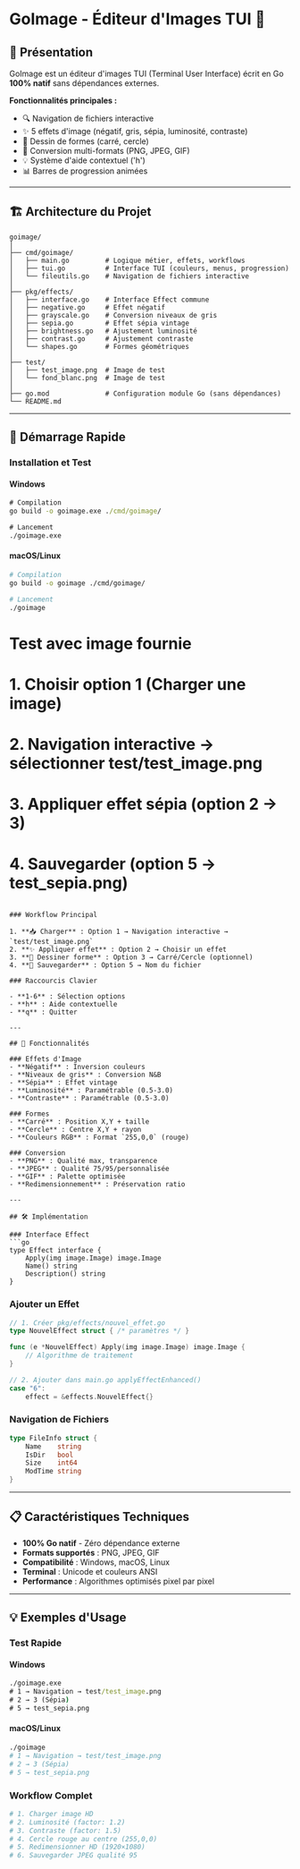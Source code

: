 # GoImage - Éditeur d'Images TUI 🎨

## 🚀 Présentation

GoImage est un éditeur d'images TUI (Terminal User Interface) écrit en Go **100% natif** sans dépendances externes.

**Fonctionnalités principales :**
- 🔍 Navigation de fichiers interactive
- ✨ 5 effets d'image (négatif, gris, sépia, luminosité, contraste)
- 🔶 Dessin de formes (carré, cercle)
- 🔄 Conversion multi-formats (PNG, JPEG, GIF)
- 💡 Système d'aide contextuel ('h')
- 📊 Barres de progression animées

---

## 🏗️ Architecture du Projet

```
goimage/
│
├── cmd/goimage/
│   ├── main.go         # Logique métier, effets, workflows
│   ├── tui.go          # Interface TUI (couleurs, menus, progression)
│   └── fileutils.go    # Navigation de fichiers interactive
│
├── pkg/effects/
│   ├── interface.go    # Interface Effect commune
│   ├── negative.go     # Effet négatif
│   ├── grayscale.go    # Conversion niveaux de gris
│   ├── sepia.go        # Effet sépia vintage
│   ├── brightness.go   # Ajustement luminosité
│   ├── contrast.go     # Ajustement contraste
│   └── shapes.go       # Formes géométriques
│
├── test/
│   ├── test_image.png  # Image de test
│   └── fond_blanc.png  # Image de test
│
├── go.mod              # Configuration module Go (sans dépendances)
└── README.md
```

---

## 🚀 Démarrage Rapide

### Installation et Test

#### Windows
```cmd
# Compilation
go build -o goimage.exe ./cmd/goimage/

# Lancement
./goimage.exe
```

#### macOS/Linux
```bash
# Compilation
go build -o goimage ./cmd/goimage/

# Lancement
./goimage
```

# Test avec image fournie
# 1. Choisir option 1 (Charger une image)
# 2. Navigation interactive → sélectionner test/test_image.png
# 3. Appliquer effet sépia (option 2 → 3)
# 4. Sauvegarder (option 5 → test_sepia.png)
```

### Workflow Principal

1. **📥 Charger** : Option 1 → Navigation interactive → `test/test_image.png`
2. **✨ Appliquer effet** : Option 2 → Choisir un effet
3. **🔶 Dessiner forme** : Option 3 → Carré/Cercle (optionnel)
4. **💾 Sauvegarder** : Option 5 → Nom du fichier

### Raccourcis Clavier

- **1-6** : Sélection options
- **h** : Aide contextuelle
- **q** : Quitter

---

## 🎯 Fonctionnalités

### Effets d'Image
- **Négatif** : Inversion couleurs
- **Niveaux de gris** : Conversion N&B
- **Sépia** : Effet vintage
- **Luminosité** : Paramétrable (0.5-3.0)
- **Contraste** : Paramétrable (0.5-3.0)

### Formes
- **Carré** : Position X,Y + taille
- **Cercle** : Centre X,Y + rayon
- **Couleurs RGB** : Format `255,0,0` (rouge)

### Conversion
- **PNG** : Qualité max, transparence
- **JPEG** : Qualité 75/95/personnalisée
- **GIF** : Palette optimisée
- **Redimensionnement** : Préservation ratio

---

## 🛠️ Implémentation

### Interface Effect
```go
type Effect interface {
    Apply(img image.Image) image.Image
    Name() string
    Description() string
}
```

### Ajouter un Effet
```go
// 1. Créer pkg/effects/nouvel_effet.go
type NouvelEffect struct { /* paramètres */ }

func (e *NouvelEffect) Apply(img image.Image) image.Image {
    // Algorithme de traitement
}

// 2. Ajouter dans main.go applyEffectEnhanced()
case "6":
    effect = &effects.NouvelEffect{}
```

### Navigation de Fichiers
```go
type FileInfo struct {
    Name    string
    IsDir   bool
    Size    int64
    ModTime string
}
```

---

## 📋 Caractéristiques Techniques

- **100% Go natif** - Zéro dépendance externe
- **Formats supportés** : PNG, JPEG, GIF
- **Compatibilité** : Windows, macOS, Linux
- **Terminal** : Unicode et couleurs ANSI
- **Performance** : Algorithmes optimisés pixel par pixel

---

## 💡 Exemples d'Usage

### Test Rapide

#### Windows
```cmd
./goimage.exe
# 1 → Navigation → test/test_image.png
# 2 → 3 (Sépia)
# 5 → test_sepia.png
```

#### macOS/Linux
```bash
./goimage
# 1 → Navigation → test/test_image.png
# 2 → 3 (Sépia)
# 5 → test_sepia.png
```

### Workflow Complet
```bash
# 1. Charger image HD
# 2. Luminosité (factor: 1.2)
# 3. Contraste (factor: 1.5)
# 4. Cercle rouge au centre (255,0,0)
# 5. Redimensionner HD (1920×1080)
# 6. Sauvegarder JPEG qualité 95
```
